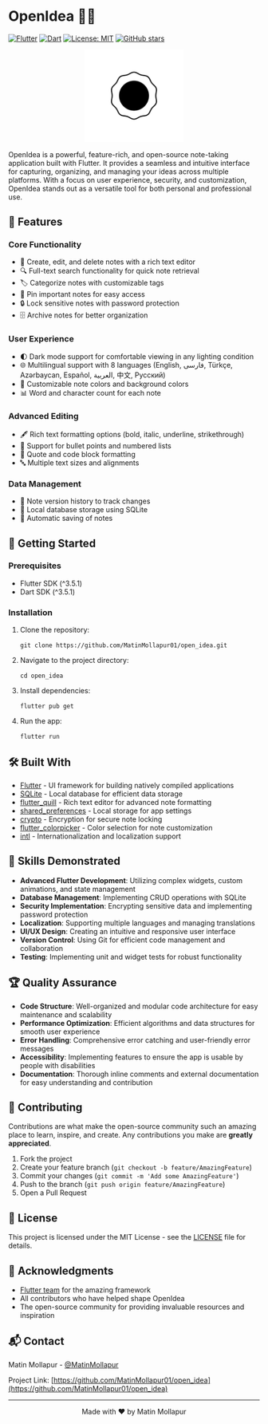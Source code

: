 # OpenIdea 📝✨

[![Flutter](https://img.shields.io/badge/Flutter-3.5.1-blue.svg)](https://flutter.dev/)
[![Dart](https://img.shields.io/badge/Dart-3.5.1-blue.svg)](https://dart.dev/)
[![License: MIT](https://img.shields.io/badge/License-MIT-yellow.svg)](https://opensource.org/licenses/MIT)
[![GitHub stars](https://img.shields.io/github/stars/MatinMollapur01/open_idea.svg?style=social&label=Star&maxAge=2592000)](https://github.com/MatinMollapur01/open_idea/stargazers/)

<p align="center">
  <img src="assets/icon.png" alt="OpenIdea Logo" width="200"/>
</p>

OpenIdea is a powerful, feature-rich, and open-source note-taking application built with Flutter. It provides a seamless and intuitive interface for capturing, organizing, and managing your ideas across multiple platforms. With a focus on user experience, security, and customization, OpenIdea stands out as a versatile tool for both personal and professional use.

## 🌟 Features

### Core Functionality
- 📝 Create, edit, and delete notes with a rich text editor
- 🔍 Full-text search functionality for quick note retrieval
- 🏷️ Categorize notes with customizable tags
- 📌 Pin important notes for easy access
- 🔒 Lock sensitive notes with password protection
- 🗄️ Archive notes for better organization

### User Experience
- 🌓 Dark mode support for comfortable viewing in any lighting condition
- 🌐 Multilingual support with 8 languages (English, فارسی, Türkçe, Azərbaycan, Español, العربية, 中文, Русский)
- 🎨 Customizable note colors and background colors
- 📊 Word and character count for each note

### Advanced Editing
- 🖋️ Rich text formatting options (bold, italic, underline, strikethrough)
- 📑 Support for bullet points and numbered lists
- 💬 Quote and code block formatting
- 🔤 Multiple text sizes and alignments

### Data Management
- 📜 Note version history to track changes
- 💾 Local database storage using SQLite
- 🔄 Automatic saving of notes

## 🚀 Getting Started

### Prerequisites

- Flutter SDK (^3.5.1)
- Dart SDK (^3.5.1)

### Installation

1. Clone the repository:
   ```
   git clone https://github.com/MatinMollapur01/open_idea.git
   ```

2. Navigate to the project directory:
   ```
   cd open_idea
   ```

3. Install dependencies:
   ```
   flutter pub get
   ```

4. Run the app:
   ```
   flutter run
   ```

## 🛠️ Built With

- [Flutter](https://flutter.dev/) - UI framework for building natively compiled applications
- [SQLite](https://www.sqlite.org/) - Local database for efficient data storage
- [flutter_quill](https://pub.dev/packages/flutter_quill) - Rich text editor for advanced note formatting
- [shared_preferences](https://pub.dev/packages/shared_preferences) - Local storage for app settings
- [crypto](https://pub.dev/packages/crypto) - Encryption for secure note locking
- [flutter_colorpicker](https://pub.dev/packages/flutter_colorpicker) - Color selection for note customization
- [intl](https://pub.dev/packages/intl) - Internationalization and localization support

## 🧠 Skills Demonstrated

- **Advanced Flutter Development**: Utilizing complex widgets, custom animations, and state management
- **Database Management**: Implementing CRUD operations with SQLite
- **Security Implementation**: Encrypting sensitive data and implementing password protection
- **Localization**: Supporting multiple languages and managing translations
- **UI/UX Design**: Creating an intuitive and responsive user interface
- **Version Control**: Using Git for efficient code management and collaboration
- **Testing**: Implementing unit and widget tests for robust functionality

## 🏆 Quality Assurance

- **Code Structure**: Well-organized and modular code architecture for easy maintenance and scalability
- **Performance Optimization**: Efficient algorithms and data structures for smooth user experience
- **Error Handling**: Comprehensive error catching and user-friendly error messages
- **Accessibility**: Implementing features to ensure the app is usable by people with disabilities
- **Documentation**: Thorough inline comments and external documentation for easy understanding and contribution

## 🤝 Contributing

Contributions are what make the open-source community such an amazing place to learn, inspire, and create. Any contributions you make are **greatly appreciated**.

1. Fork the project
2. Create your feature branch (`git checkout -b feature/AmazingFeature`)
3. Commit your changes (`git commit -m 'Add some AmazingFeature'`)
4. Push to the branch (`git push origin feature/AmazingFeature`)
5. Open a Pull Request

## 📄 License

This project is licensed under the MIT License - see the [LICENSE](LICENSE) file for details.

## 🙏 Acknowledgments

- [Flutter team](https://flutter.dev/) for the amazing framework
- All contributors who have helped shape OpenIdea
- The open-source community for providing invaluable resources and inspiration

## 📬 Contact

Matin Mollapur - [@MatinMollapur](https://github.com/MatinMollapur01)

Project Link: [https://github.com/MatinMollapur01/open_idea](https://github.com/MatinMollapur01/open_idea)

---

<p align="center">
  Made with ❤️ by Matin Mollapur
</p>
